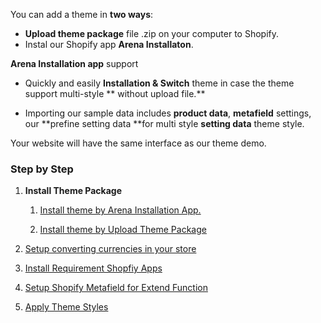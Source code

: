 You can add a theme in **two ways**:

* **Upload theme package** file .zip on your computer to Shopify.
* Instal our Shopify app **Arena Installaton**.

**Arena Installation app** support

* Quickly and easily **Installation & Switch** theme in case the theme support multi-style ** without upload file.**

* Importing our sample data includes **product data**, **metafield** settings, our **prefine setting data **for multi style **setting data** theme style.

Your website will have the same interface as our theme demo.

### Step by Step

1. **Install Theme Package**

   1. [Install theme by Arena Installation App.](/summary/theme-installation/arena-installation-application.md)

   2. [Install theme by Upload Theme Package](/summary/theme-installation/manual-upload-theme.md)

2. [Setup converting currencies in your store](/summary/currency.md)

3. [Install Requirement Shopfiy Apps](/app.md)

4. [Setup Shopify Metafield for Extend Function](/shopify-metafield.md)

5. [Apply Theme Styles](/change-theme-styles.md)



